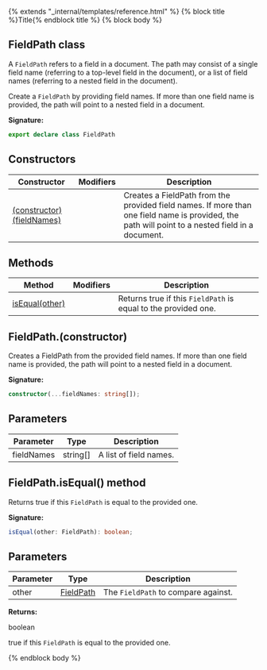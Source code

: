 {% extends "_internal/templates/reference.html" %}
{% block title %}Title{% endblock title %}
{% block body %}

## FieldPath class

A `FieldPath` refers to a field in a document. The path may consist of a single field name (referring to a top-level field in the document), or a list of field names (referring to a nested field in the document).

Create a `FieldPath` by providing field names. If more than one field name is provided, the path will point to a nested field in a document.

<b>Signature:</b>

```typescript
export declare class FieldPath 
```

## Constructors

|  Constructor | Modifiers | Description |
|  --- | --- | --- |
|  [(constructor)(fieldNames)](./firestore_.fieldpath.md#fieldpathconstructor) |  | Creates a FieldPath from the provided field names. If more than one field name is provided, the path will point to a nested field in a document. |

## Methods

|  Method | Modifiers | Description |
|  --- | --- | --- |
|  [isEqual(other)](./firestore_.fieldpath.md#fieldpathisequal_method) |  | Returns true if this <code>FieldPath</code> is equal to the provided one. |

## FieldPath.(constructor)

Creates a FieldPath from the provided field names. If more than one field name is provided, the path will point to a nested field in a document.

<b>Signature:</b>

```typescript
constructor(...fieldNames: string[]);
```

## Parameters

|  Parameter | Type | Description |
|  --- | --- | --- |
|  fieldNames | string\[\] | A list of field names. |

## FieldPath.isEqual() method

Returns true if this `FieldPath` is equal to the provided one.

<b>Signature:</b>

```typescript
isEqual(other: FieldPath): boolean;
```

## Parameters

|  Parameter | Type | Description |
|  --- | --- | --- |
|  other | [FieldPath](./firestore_.fieldpath.md#fieldpath_class) | The <code>FieldPath</code> to compare against. |

<b>Returns:</b>

boolean

true if this `FieldPath` is equal to the provided one.

{% endblock body %}
